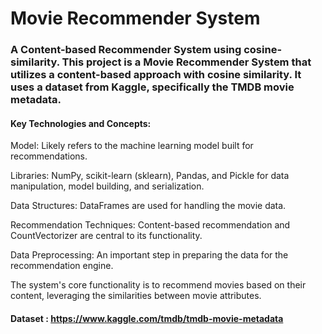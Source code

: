 # Movie Recommender System
### A Content-based Recommender System using cosine-similarity. This project is a Movie Recommender System that utilizes a content-based approach with cosine similarity. It uses a dataset from Kaggle, specifically the TMDB movie metadata.
#### Key Technologies and Concepts:

Model: Likely refers to the machine learning model built for recommendations.

Libraries: NumPy, scikit-learn (sklearn), Pandas, and Pickle for data manipulation, model building, and serialization.

Data Structures: DataFrames are used for handling the movie data.

Recommendation Techniques: Content-based recommendation and CountVectorizer are central to its functionality.

Data Preprocessing: An important step in preparing the data for the recommendation engine.

The system's core functionality is to recommend movies based on their content, leveraging the similarities between movie attributes.
#### Dataset : https://www.kaggle.com/tmdb/tmdb-movie-metadata
